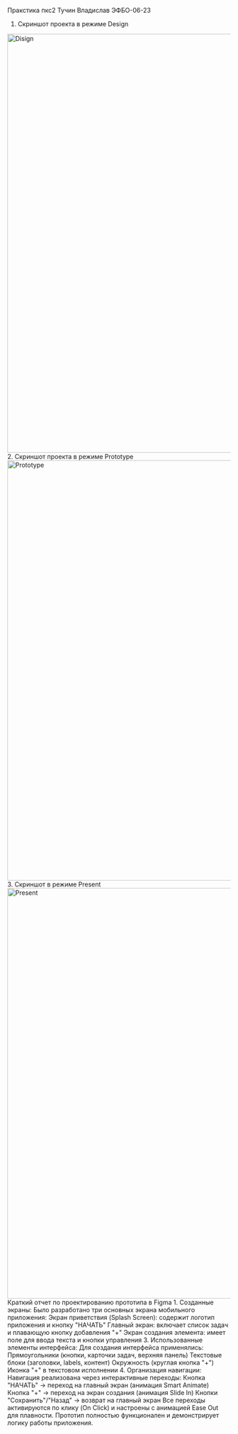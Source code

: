 Пракстика пкс2 Тучин Владислав ЭФБО-06-23
1. Скриншот проекта в режиме Design
<img width="1920" height="946" alt="Disign" src="https://github.com/user-attachments/assets/98f159cd-235a-4923-bb49-19fa9672b926" />
2. Скриншот проекта в режиме Prototype
<img width="1908" height="949" alt="Prototype" src="https://github.com/user-attachments/assets/0d8f03ae-bac3-488e-8da8-f54e6ea14d76" />
3. Скриншот в режиме Present
<img width="1916" height="927" alt="Present" src="https://github.com/user-attachments/assets/d2909a7d-b37a-4987-8390-d8178bd49d08" />
Краткий отчет по проектированию прототипа в Figma
1. Созданные экраны:
Было разработано три основных экрана мобильного приложения:
Экран приветствия (Splash Screen): содержит логотип приложения и кнопку "НАЧАТЬ"
Главный экран: включает список задач и плавающую кнопку добавления "+"
Экран создания элемента: имеет поле для ввода текста и кнопки управления
3. Использованные элементы интерфейса:
Для создания интерфейса применялись:
Прямоугольники (кнопки, карточки задач, верхняя панель)
Текстовые блоки (заголовки, labels, контент)
Окружность (круглая кнопка "+")
Иконка "+" в текстовом исполнении
4. Организация навигации:
Навигация реализована через интерактивные переходы:
Кнопка "НАЧАТЬ" → переход на главный экран (анимация Smart Animate)
Кнопка "+" → переход на экран создания (анимация Slide In)
Кнопки "Сохранить"/"Назад" → возврат на главный экран
Все переходы активируются по клику (On Click) и настроены с анимацией Ease Out для плавности. Прототип полностью функционален и демонстрирует логику работы приложения.
